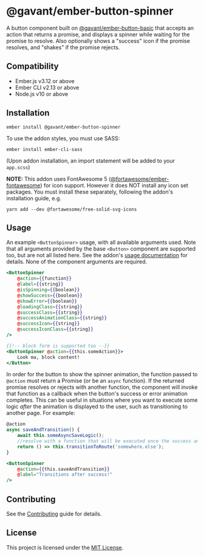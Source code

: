@gavant/ember-button-spinner
==============================================================================

A button component built on [@gavant/ember-button-basic](https://github.com/Gavant/gavant-ember-button-basic) that accepts an action that returns a promise, and displays a spinner while waiting for the promise to resolve. Also optionally shows a "success" icon if the promise resolves, and "shakes" if the promise rejects.


Compatibility
------------------------------------------------------------------------------

* Ember.js v3.12 or above
* Ember CLI v2.13 or above
* Node.js v10 or above


Installation
------------------------------------------------------------------------------

```
ember install @gavant/ember-button-spinner
```
To use the addon styles, you must use SASS:
```
ember install ember-cli-sass
```

(Upon addon installation, an import statement will be added to your `app.scss`)

**NOTE:** This addon uses FontAwesome 5 ([@fortawesome/ember-fontawesome](https://github.com/FortAwesome/ember-fontawesome)) for icon support. However it does NOT install any icon set packages. You must install these separately, following the addon's installation guide, e.g.
```
yarn add --dev @fortawesome/free-solid-svg-icons
```

Usage
------------------------------------------------------------------------------

An example `<ButtonSpinner>` usage, with all available arguments used. Note that all arguments provided by the base `<Button>` component are supported too, but are not all listed here. See the addon's [usage documentation](https://github.com/Gavant/gavant-ember-button-basic#usage) for details. None of the component arguments are required.

```hbs
<ButtonSpinner
    @action={{function}}
    @label={{string}}
    @isSpinning={{boolean}}
    @showSuccess={{boolean}}
    @showError={{boolean}}
    @loadingClass={{string}}
    @successClass={{string}}
    @successAnimationClass={{string}}
    @successIcon={{string}}
    @successIconClass={{string}}
/>

{{!-- block form is supported too --}}
<ButtonSpinner @action={{this.someAction}}>
    Look ma, block content!
</Button>
```

In order for the button to show the spinner animation, the function passed to `@action` must return a Promise (or be an `async` function). If the returned promise resolves or rejects with another function, the component will invoke that function as a callback when the button's success or error animation completes. This can be useful in situations where you want to execute some logic _after_ the animation is displayed to the user, such as transitioning to another page. For example:

```js
@action
async saveAndTransition() {
    await this.someAsyncSaveLogic();
    //resolve with a function that will be executed once the success animation finishes
    return () => this.transitionToRoute('somewhere.else');
}
```

```hbs
<ButtonSpinner
    @action={{this.saveAndTransition}}
    @label="Transitions after success!"
/>
```

Contributing
------------------------------------------------------------------------------

See the [Contributing](CONTRIBUTING.md) guide for details.


License
------------------------------------------------------------------------------

This project is licensed under the [MIT License](LICENSE.md).
